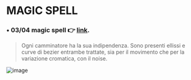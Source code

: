 # MAGIC SPELL
### **• 03/04 magic spell** 👉 [link](https://editor.p5js.org/cllomatt24/sketches/-CiUkbsWX).
> Ogni camminatore ha la sua indipendenza. Sono presenti ellissi e curve di bezier entrambe trattate, sia per il movimento che per la variazione cromatica, con il noise.

![image](https://user-images.githubusercontent.com/101120757/161499735-621d8f28-20c6-4c4e-81cc-a45183401aa2.png)
